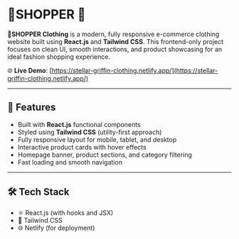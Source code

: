 # 👕SHOPPER 🛒

**👕SHOPPER Clothing** is a modern, fully responsive e-commerce clothing website built using **React.js** and **Tailwind CSS**.
This frontend-only project focuses on clean UI, smooth interactions, and product showcasing for an ideal fashion shopping experience.

🌐 **Live Demo**: [https://stellar-griffin-clothing.netlify.app/](https://stellar-griffin-clothing.netlify.app/)

---

## 🚀 Features

- Built with **React.js** functional components
- Styled using **Tailwind CSS** (utility-first approach)
- Fully responsive layout for mobile, tablet, and desktop
- Interactive product cards with hover effects
- Homepage banner, product sections, and category filtering
- Fast loading and smooth navigation

---
## 🛠️ Tech Stack

- ⚛️ React.js (with hooks and JSX)
- 🎨 Tailwind CSS
- 🌐 Netlify (for deployment)

